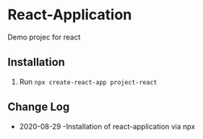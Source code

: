 # React-Application
Demo projec for react

## Installation

  1. Run `npx create-react-app project-react`

## Change Log

- 2020-08-29
  -Installation of react-application via npx